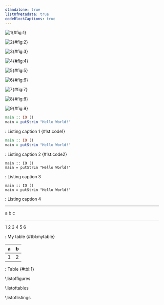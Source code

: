 ```yaml
---
standalone: true
listOfMetadata: true
codeBlockCaptions: true
---
```


![1](fig1.png){#fig:1}

![2](fig2.png){#fig:2}

![3](fig3.png){#fig:3}

![4](fig4.png){#fig:4}

![5](fig5.png){#fig:5}

![6](fig6.png){#fig:6}

![7](fig7.png){#fig:7}

![8](fig8.png){#fig:8}

![9](fig9.png){#fig:9}

```haskell
main :: IO ()
main = putStrLn "Hello World!"
```
: Listing caption 1 {#lst:code1}

```haskell
main :: IO ()
main = putStrLn "Hello World!"
```

: Listing caption 2 {#lst:code2}

```{#lst:code3 .haskell}
main :: IO ()
main = putStrLn "Hello World!"
```
: Listing caption 3

```{#lst:code4 .haskell}
main :: IO ()
main = putStrLn "Hello World!"
```

: Listing caption 4

***

a   b   c
--- --- ---
1   2   3
4   5   6

: My table {#tbl:mytable}

| a | b |
|---|---|
| 1 | 2 |

: Table {#tbl:1}

\listoffigures

\listoftables

\listoflistings
